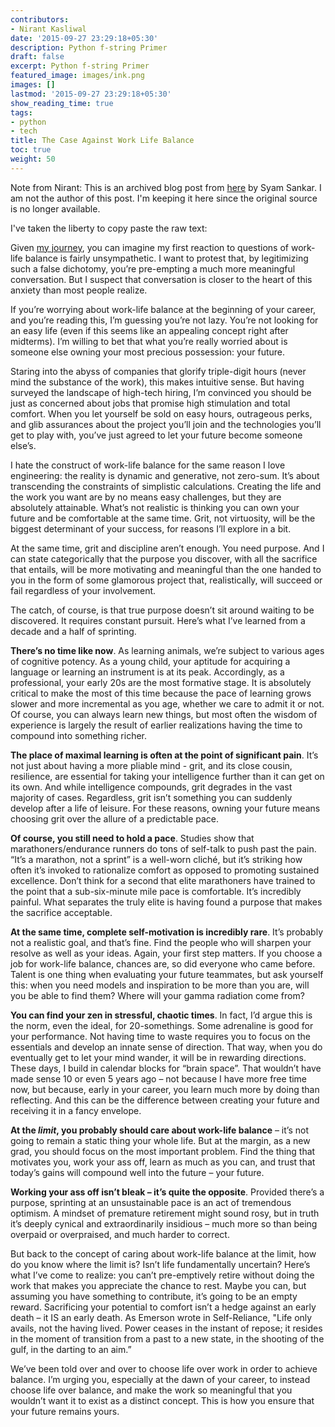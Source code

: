 ```yaml
---
contributors:
- Nirant Kasliwal
date: '2015-09-27 23:29:18+05:30'
description: Python f-string Primer
draft: false
excerpt: Python f-string Primer
featured_image: images/ink.png
images: []
lastmod: '2015-09-27 23:29:18+05:30'
show_reading_time: true
tags:
- python
- tech
title: The Case Against Work Life Balance
toc: true
weight: 50
---
```


Note from Nirant: This is an archived blog post from [here](https://webcache.googleusercontent.com/search?q=cache:Ig6Kku5T8oYJ:https://shyamsankar.com/the-case-against-work-life-balance-owning-your-future+&cd=1&hl=en&ct=clnk&gl=in) by Syam Sankar. I am not the author of this post. I'm keeping it here since the original source is no longer available.

I've taken the liberty to copy paste the raw text:

Given [my journey](https://www.forbes.com/sites/quora/2012/09/18/how-did-shyam-sankar-join-palantir/?sh=551313eb2539), you can imagine my first reaction to questions of work-life balance is fairly unsympathetic. I want to protest that, by legitimizing such a false dichotomy, you’re pre-empting a much more meaningful conversation. But I suspect that conversation is closer to the heart of this anxiety than most people realize. 

If you’re worrying about work-life balance at the beginning of your career, and you’re reading this, I’m guessing you’re not lazy. You’re not looking for an easy life (even if this seems like an appealing concept right after midterms). I’m willing to bet that what you’re really worried about is someone else owning your most precious possession: your future. 

Staring into the abyss of companies that glorify triple-digit hours (never mind the substance of the work), this makes intuitive sense. But having surveyed the landscape of high-tech hiring, I’m convinced you should be just as concerned about jobs that promise high stimulation and total comfort. When you let yourself be sold on easy hours, outrageous perks, and glib assurances about the project you’ll join and the technologies you’ll get to play with, you’ve just agreed to let your future become someone else’s.

I hate the construct of work-life balance for the same reason I love engineering: the reality is dynamic and generative, not zero-sum. It’s about transcending the constraints of simplistic calculations. Creating the life and the work you want are by no means easy challenges, but they are absolutely attainable. What’s not realistic is thinking you can own your future and be comfortable at the same time. Grit, not virtuosity, will be the biggest determinant of your success, for reasons I’ll explore in a bit. 

At the same time, grit and discipline aren’t enough. You need purpose. And I can state categorically that the purpose you discover, with all the sacrifice that entails, will be more motivating and meaningful than the one handed to you in the form of some glamorous project that, realistically, will succeed or fail regardless of your involvement. 

The catch, of course, is that true purpose doesn’t sit around waiting to be discovered. It requires constant pursuit. Here’s what I’ve learned from a decade and a half of sprinting.

**There’s no time like now**. As learning animals, we’re subject to various ages of cognitive potency. As a young child, your aptitude for acquiring a language or learning an instrument is at its peak. Accordingly, as a professional, your early 20s are the most formative stage. It is absolutely critical to make the most of this time because the pace of learning grows slower and more incremental as you age, whether we care to admit it or not. Of course, you can always learn new things, but most often the wisdom of experience is largely the result of earlier realizations having the time to compound into something richer.

**The place of maximal learning is often at the point of significant pain**. It’s not just about having a more pliable mind - grit, and its close cousin, resilience, are essential for taking your intelligence further than it can get on its own. And while intelligence compounds, grit degrades in the vast majority of cases. Regardless, grit isn’t something you can suddenly develop after a life of leisure. For these reasons, owning your future means choosing grit over the allure of a predictable pace.

**Of course, you still need to hold a pace**. Studies show that marathoners/endurance runners do tons of self-talk to push past the pain. “It’s a marathon, not a sprint” is a well-worn cliché, but it’s striking how often it’s invoked to rationalize comfort as opposed to promoting sustained excellence. Don’t think for a second that elite marathoners have trained to the point that a sub-six-minute mile pace is comfortable. It’s incredibly painful. What separates the truly elite is having found a purpose that makes the sacrifice acceptable.

**At the same time, complete self-motivation is incredibly rare**. It’s probably not a realistic goal, and that’s fine. Find the people who will sharpen your resolve as well as your ideas. Again, your first step matters. If you choose a job for work-life balance, chances are, so did everyone who came before. Talent is one thing when evaluating your future teammates, but ask yourself this: when you need models and inspiration to be more than you are, will you be able to find them?  Where will your gamma radiation come from?

**You can find your zen in stressful, chaotic times**. In fact, I’d argue this is the norm, even the ideal, for 20-somethings. Some adrenaline is good for your performance. Not having time to waste requires you to focus on the essentials and develop an innate sense of direction. That way, when you do eventually get to let your mind wander, it will be in rewarding directions. These days, I build in calendar blocks for “brain space”. That wouldn’t have made sense 10 or even 5 years ago – not because I have more free time now, but because, early in your career, you learn much more by doing than reflecting. And this can be the difference between creating your future and receiving it in a fancy envelope. 

**At the _limit_, you probably should care about work-life balance** – it’s not going to remain a static thing your whole life. But at the margin, as a new grad, you should focus on the most important problem. Find the thing that motivates you, work your ass off, learn as much as you can, and trust that today’s gains will compound well into the future – your future.

**Working your ass off isn’t bleak – it’s quite the opposite**. Provided there’s a purpose, sprinting at an unsustainable pace is an act of tremendous optimism. A mindset of premature retirement might sound rosy, but in truth it’s deeply cynical and extraordinarily insidious – much more so than being overpaid or overpraised, and much harder to correct.

But back to the concept of caring about work-life balance at the limit, how do you know where the limit is? Isn’t life fundamentally uncertain? Here’s what I’ve come to realize: you can’t pre-emptively retire without doing the work that makes you appreciate the chance to rest. Maybe you can, but assuming you have something to contribute, it’s going to be an empty reward. Sacrificing your potential to comfort isn’t a hedge against an early death – it IS an early death. As Emerson wrote in Self-Reliance, "Life only avails, not the having lived. Power ceases in the instant of repose; it resides in the moment of transition from a past to a new state, in the shooting of the gulf, in the darting to an aim.” 

We’ve been told over and over to choose life over work in order to achieve balance. I’m urging you, especially at the dawn of your career, to  instead choose life over balance, and make the work so meaningful that you wouldn’t want it to exist as a distinct concept. This is how you ensure that your future remains yours.